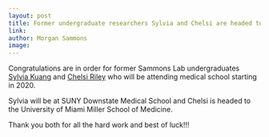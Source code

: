```yaml
---
layout: post
title: Former undergraduate researchers Sylvia and Chelsi are headed to medical school. 
link: 
author: Morgan Sammons
image: 
---
```


Congratulations are in order for former Sammons Lab undergraduates [Sylvia Kuang](/team/sylvia-kuang/) and [Chelsi Riley](/team/chelsi-riley/) who will be attending medical school starting in 2020. 

Sylvia will be at SUNY Downstate Medical School and Chelsi is headed to the University of Miami Miller School of Medicine. 

Thank you both for all the hard work and best of luck!!!